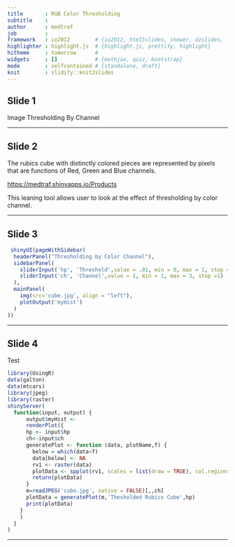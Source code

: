 ```yaml
---
title       : RGB Color Thresholding
subtitle    : 
author      : medtraf
job         : 
framework   : io2012        # {io2012, html5slides, shower, dzslides, ...}
highlighter : highlight.js  # {highlight.js, prettify, highlight}
hitheme     : tomorrow      # 
widgets     : []            # {mathjax, quiz, bootstrap}
mode        : selfcontained # {standalone, draft}
knit        : slidify::knit2slides
---
```


## Slide 1 
Image Thresholding By Channel


--- 



## Slide 2

The rubics cube with distinctly colored pieces are represented by pixels that are functions of Red, Green and Blue channels. 


https://medtraf.shinyapps.io/Products

This leaning tool allows user to look at the effect of thresholding by color channel.


--- 





## Slide 3

```r
 shinyUI(pageWithSidebar(
  headerPanel("Thresholding by Color Channel"),
  sidebarPanel(
    sliderInput('hp', 'Threshold',value = .01, min = 0, max = 1, step = 0.01),
    sliderInput('ch', 'Channel',value = 1, min = 1, max = 3, step =1)
  ),
  mainPanel(
    img(src='cube.jpg', align = "left"),
    plotOutput('myHist')
  )
))
```


--- 



## Slide 4
Test

```r
library(UsingR)
data(galton)
data(mtcars)
library(jpeg)
library(raster)
shinyServer(
  function(input, output) {
      output$myHist <- 
      renderPlot({
      hp <- input$hp
      ch<-input$ch
      generatePlot <- function (data, plotName,f) {
        below = which(data<f) 
        data[below] <- NA
        rv1 <- raster(data)
        plotData <- spplot(rv1, scales = list(draw = TRUE), col.regions=heat.colors(1, alpha=1), main=plotName)
        return(plotData)
      }
      m=readJPEG('cube.jpg', native = FALSE)[,,ch]
      plotData = generatePlot(m,'Thesholded Rubics Cube',hp)
      print(plotData)
    }
    )
  }
)
```

--- 

